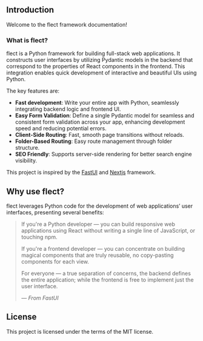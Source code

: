 ## Introduction

Welcome to the flect framework documentation!

### What is flect?

flect is a Python framework for building full-stack web applications. It constructs user interfaces by utilizing Pydantic
models in the backend that correspond to the properties of React components in the frontend. This integration enables
quick development of interactive and beautiful UIs using Python.

The key features are:

- **Fast development**: Write your entire app with Python, seamlessly integrating backend logic and frontend UI.
- **Easy Form Validation**: Define a single Pydantic model for seamless and consistent form validation across your app, enhancing development speed and reducing potential errors.
- **Client-Side Routing**: Fast, smooth page transitions without reloads.
- **Folder-Based Routing**: Easy route management through folder structure.
- **SEO Friendly**: Supports server-side rendering for better search engine visibility.

This project is inspired by the [FastUI](https://github.com/pydantic/FastUI) and [Nextjs](https://nextjs.org/) framework.

## Why use flect?

flect leverages Python code for the development of web applications’ user interfaces, presenting several benefits:

> If you're a Python developer — you can build responsive web applications using React without writing a single line of JavaScript, or touching npm.
>
> If you're a frontend developer — you can concentrate on building magical components that are truly reusable, no copy-pasting components for each view.
>
> For everyone — a true separation of concerns, the backend defines the entire application; while the frontend is free to implement just the user interface.
>
> — _From FastUI_

## License

This project is licensed under the terms of the MIT license.
